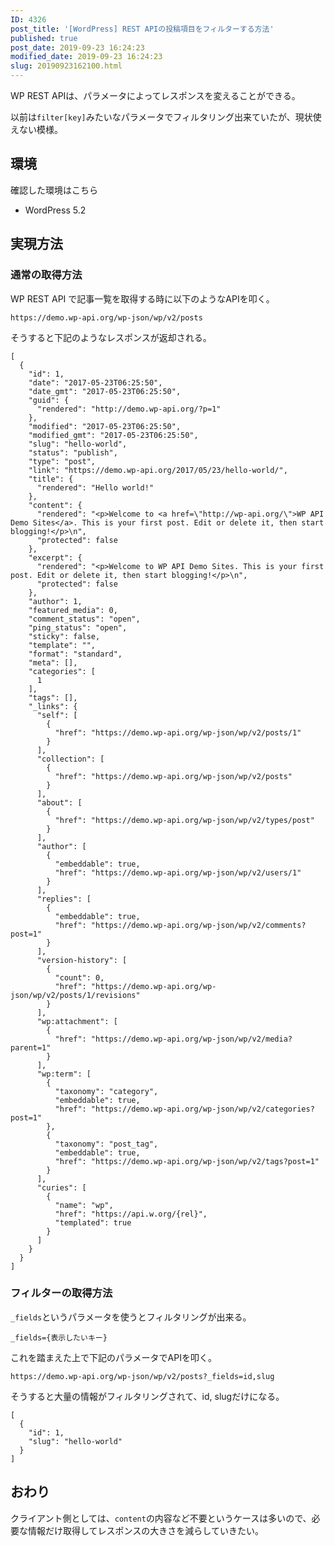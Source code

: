 ```yaml
---
ID: 4326
post_title: '[WordPress] REST APIの投稿項目をフィルターする方法'
published: true
post_date: 2019-09-23 16:24:23
modified_date: 2019-09-23 16:24:23
slug: 20190923162100.html
---
```

WP REST APIは、パラメータによってレスポンスを変えることができる。

以前は<code>filter[key]</code>みたいなパラメータでフィルタリング出来ていたが、現状使えない模様。

<h2>環境</h2>

確認した環境はこちら

<ul>
<li>WordPress 5.2</li>
</ul>

<h2>実現方法</h2>

<h3>通常の取得方法</h3>

WP REST API で記事一覧を取得する時に以下のようなAPIを叩く。

<pre><code>https://demo.wp-api.org/wp-json/wp/v2/posts
</code></pre>

そうすると下記のようなレスポンスが返却される。

<pre><code class="language-json">[
  {
    "id": 1,
    "date": "2017-05-23T06:25:50",
    "date_gmt": "2017-05-23T06:25:50",
    "guid": {
      "rendered": "http://demo.wp-api.org/?p=1"
    },
    "modified": "2017-05-23T06:25:50",
    "modified_gmt": "2017-05-23T06:25:50",
    "slug": "hello-world",
    "status": "publish",
    "type": "post",
    "link": "https://demo.wp-api.org/2017/05/23/hello-world/",
    "title": {
      "rendered": "Hello world!"
    },
    "content": {
      "rendered": "&lt;p&gt;Welcome to &lt;a href=\"http://wp-api.org/\"&gt;WP API Demo Sites&lt;/a&gt;. This is your first post. Edit or delete it, then start blogging!&lt;/p&gt;\n",
      "protected": false
    },
    "excerpt": {
      "rendered": "&lt;p&gt;Welcome to WP API Demo Sites. This is your first post. Edit or delete it, then start blogging!&lt;/p&gt;\n",
      "protected": false
    },
    "author": 1,
    "featured_media": 0,
    "comment_status": "open",
    "ping_status": "open",
    "sticky": false,
    "template": "",
    "format": "standard",
    "meta": [],
    "categories": [
      1
    ],
    "tags": [],
    "_links": {
      "self": [
        {
          "href": "https://demo.wp-api.org/wp-json/wp/v2/posts/1"
        }
      ],
      "collection": [
        {
          "href": "https://demo.wp-api.org/wp-json/wp/v2/posts"
        }
      ],
      "about": [
        {
          "href": "https://demo.wp-api.org/wp-json/wp/v2/types/post"
        }
      ],
      "author": [
        {
          "embeddable": true,
          "href": "https://demo.wp-api.org/wp-json/wp/v2/users/1"
        }
      ],
      "replies": [
        {
          "embeddable": true,
          "href": "https://demo.wp-api.org/wp-json/wp/v2/comments?post=1"
        }
      ],
      "version-history": [
        {
          "count": 0,
          "href": "https://demo.wp-api.org/wp-json/wp/v2/posts/1/revisions"
        }
      ],
      "wp:attachment": [
        {
          "href": "https://demo.wp-api.org/wp-json/wp/v2/media?parent=1"
        }
      ],
      "wp:term": [
        {
          "taxonomy": "category",
          "embeddable": true,
          "href": "https://demo.wp-api.org/wp-json/wp/v2/categories?post=1"
        },
        {
          "taxonomy": "post_tag",
          "embeddable": true,
          "href": "https://demo.wp-api.org/wp-json/wp/v2/tags?post=1"
        }
      ],
      "curies": [
        {
          "name": "wp",
          "href": "https://api.w.org/{rel}",
          "templated": true
        }
      ]
    }
  }
]
</code></pre>

<h3>フィルターの取得方法</h3>

<code>_fields</code>というパラメータを使うとフィルタリングが出来る。

<pre><code>_fields={表示したいキー}
</code></pre>

これを踏まえた上で下記のパラメータでAPIを叩く。

<pre><code>https://demo.wp-api.org/wp-json/wp/v2/posts?_fields=id,slug
</code></pre>

そうすると大量の情報がフィルタリングされて、id, slugだけになる。

<pre><code class="language-json">[
  {
    "id": 1,
    "slug": "hello-world"
  }
]
</code></pre>

<h2>おわり</h2>

クライアント側としては、<code>content</code>の内容など不要というケースは多いので、必要な情報だけ取得してレスポンスの大きさを減らしていきたい。